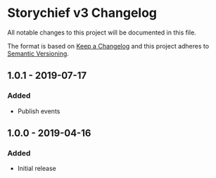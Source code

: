# Storychief v3 Changelog

All notable changes to this project will be documented in this file.

The format is based on [Keep a Changelog](http://keepachangelog.com/) and this project adheres to [Semantic Versioning](http://semver.org/).

## 1.0.1 - 2019-07-17
### Added
- Publish events

## 1.0.0 - 2019-04-16
### Added
- Initial release
